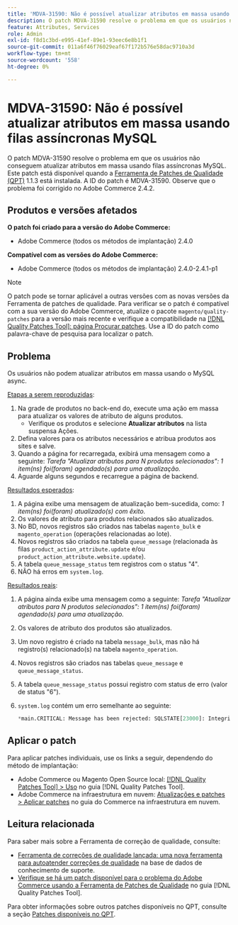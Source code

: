 ```yaml
---
title: 'MDVA-31590: Não é possível atualizar atributos em massa usando filas assíncronas MySQL'
description: O patch MDVA-31590 resolve o problema em que os usuários não conseguem atualizar atributos em massa usando filas assíncronas MySQL. Este patch está disponível quando a [Ferramenta de correções de qualidade (QPT)](https://experienceleague.adobe.com/en/docs/commerce-operations/tools/quality-patches-tool/quality-patches-tool-to-self-serve-quality-patches) 1.1.3 está instalada. A ID do patch é MDVA-31590. Observe que o problema foi corrigido no Adobe Commerce 2.4.2.
feature: Attributes, Services
role: Admin
exl-id: f8d1c3bd-e995-41ef-89e1-93eec6e8b1f1
source-git-commit: 011a6f46f76029eaf67f172b576e58dac9710a3d
workflow-type: tm+mt
source-wordcount: '558'
ht-degree: 0%

---
```


# MDVA-31590: Não é possível atualizar atributos em massa usando filas assíncronas MySQL

O patch MDVA-31590 resolve o problema em que os usuários não conseguem atualizar atributos em massa usando filas assíncronas MySQL. Este patch está disponível quando a [Ferramenta de Patches de Qualidade (QPT)](https://experienceleague.adobe.com/en/docs/commerce-operations/tools/quality-patches-tool/quality-patches-tool-to-self-serve-quality-patches) 1.1.3 está instalada. A ID do patch é MDVA-31590. Observe que o problema foi corrigido no Adobe Commerce 2.4.2.

## Produtos e versões afetados

**O patch foi criado para a versão do Adobe Commerce:**

* Adobe Commerce (todos os métodos de implantação) 2.4.0

**Compatível com as versões do Adobe Commerce:**

* Adobe Commerce (todos os métodos de implantação) 2.4.0-2.4.1-p1

>[!NOTE]
>
>O patch pode se tornar aplicável a outras versões com as novas versões da Ferramenta de patches de qualidade. Para verificar se o patch é compatível com a sua versão do Adobe Commerce, atualize o pacote `magento/quality-patches` para a versão mais recente e verifique a compatibilidade na [[!DNL Quality Patches Tool]: página Procurar patches](https://experienceleague.adobe.com/en/docs/commerce-operations/tools/quality-patches-tool/quality-patches-tool-to-self-serve-quality-patches). Use a ID do patch como palavra-chave de pesquisa para localizar o patch.

## Problema

Os usuários não podem atualizar atributos em massa usando o MySQL async.

<u>Etapas a serem reproduzidas</u>:

1. Na grade de produtos no back-end do, execute uma ação em massa para atualizar os valores de atributo de alguns produtos.
   * Verifique os produtos e selecione **Atualizar atributos** na lista suspensa Ações.
1. Defina valores para os atributos necessários e atribua produtos aos sites e salve.
1. Quando a página for recarregada, exibirá uma mensagem como a seguinte:
   *Tarefa &quot;Atualizar atributos para N produtos selecionados&quot;: 1 item(ns) foi(foram) agendado(s) para uma atualização.*
1. Aguarde alguns segundos e recarregue a página de backend.

<u>Resultados esperados</u>:

1. A página exibe uma mensagem de atualização bem-sucedida, como: *1 item(ns) foi(foram) atualizado(s) com êxito.*
1. Os valores de atributo para produtos relacionados são atualizados.
1. No BD, novos registros são criados nas tabelas `magento_bulk` e `magento_operation` (operações relacionadas ao lote).
1. Novos registros são criados na tabela `queue_message` (relacionada às filas `product_action_attribute.update` e/ou `product_action_attribute.website.update`).
1. A tabela `queue_message_status` tem registros com o status &quot;4&quot;.
1. NÃO há erros em `system.log`.

<u>Resultados reais</u>:

1. A página ainda exibe uma mensagem como a seguinte:
   *Tarefa &quot;Atualizar atributos para N produtos selecionados&quot;: 1 item(ns) foi(foram) agendado(s) para uma atualização.*
1. Os valores de atributo dos produtos são atualizados.
1. Um novo registro é criado na tabela `message_bulk`, mas não há registro(s) relacionado(s) na tabela `magento_operation`.
1. Novos registros são criados nas tabelas `queue_message` e `queue_message_status`.
1. A tabela `queue_message_status` possui registro com status de erro (valor de status &quot;6&quot;).
1. `system.log` contém um erro semelhante ao seguinte:

   ```sql
   *main.CRITICAL: Message has been rejected: SQLSTATE[23000]: Integrity constraint violation: 1048 Column 'operation_key' cannot be null, query was: INSERT INTO {{magento_operation}} ({{id}}, {{bulk_uuid}}, {{topic_name}}, {{serialized_data}}, {{result_serialized_data}}, {{status}}, {{error_code}}, {{result_message}}, {{operation_key}}) VALUES (?, ?, ?, ?, ?, ?, ?, ?, ?) [] []*
   ```

## Aplicar o patch

Para aplicar patches individuais, use os links a seguir, dependendo do método de implantação:

* Adobe Commerce ou Magento Open Source local: [[!DNL Quality Patches Tool] > Uso](/help/tools/quality-patches-tool/usage.md) no guia [!DNL Quality Patches Tool].
* Adobe Commerce na infraestrutura em nuvem: [Atualizações e patches > Aplicar patches](https://experienceleague.adobe.com/docs/commerce-cloud-service/user-guide/develop/upgrade/apply-patches.html) no guia do Commerce na infraestrutura em nuvem.

## Leitura relacionada

Para saber mais sobre a Ferramenta de correção de qualidade, consulte:

* [Ferramenta de correções de qualidade lançada: uma nova ferramenta para autoatender correções de qualidade](https://experienceleague.adobe.com/en/docs/commerce-operations/tools/quality-patches-tool/quality-patches-tool-to-self-serve-quality-patches) na base de dados de conhecimento de suporte.
* [Verifique se há um patch disponível para o problema do Adobe Commerce usando a Ferramenta de Patches de Qualidade](/help/tools/quality-patches-tool/patches-available-in-qpt/check-patch-for-magento-issue-with-magento-quality-patches.md) no guia [!DNL Quality Patches Tool].

Para obter informações sobre outros patches disponíveis no QPT, consulte a seção [Patches disponíveis no QPT](https://support.magento.com/hc/en-us/sections/360010506631-Patches-available-in-MQP-tool-).
